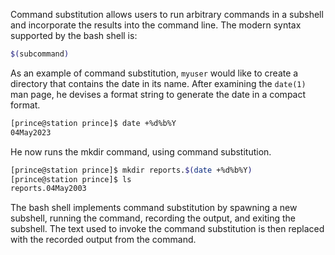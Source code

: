 Command substitution allows users to run arbitrary commands in a subshell and incorporate the results into the command line. The modern syntax supported by the bash shell is: 
```bash
$(subcommand)
```
As an example of command substitution, `myuser` would like to create a directory that contains the date in its name. After examining the `date(1)` man page, he devises a format string to generate the date in a compact format.
```bash
[prince@station prince]$ date +%d%b%Y
04May2023
```
He now runs the mkdir command, using command substitution.
```bash
[prince@station prince]$ mkdir reports.$(date +%d%b%Y)
[prince@station prince]$ ls
reports.04May2003
```
The bash shell implements command substitution by spawning a new subshell, running the command, recording the output, and exiting the subshell. The text used to invoke the command substitution is then replaced with the recorded output from the command.